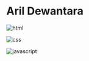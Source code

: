 # Aril Dewantara
![html](https://www.w3.org/html/logo/badge/html5-badge-h-solo.png)

![css](https://www.pngitem.com/pimgs/m/198-1985012_transparent-css3-logo-png-css-logo-transparent-background.png)

![javascript](https://seeklogo.com/images/J/javascript-logo-8892AEFCAC-seeklogo.com.png)
